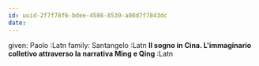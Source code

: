 ```yaml
---
id: uuid-2f7f78f6-bdee-4586-8539-a08d7f7843dc
date: 
---
```


given: Paolo :Latn
family: Santangelo :Latn
**Il sogno in Cina.  L'immaginario colletivo attraverso la narrativa Ming e Qing** :Latn